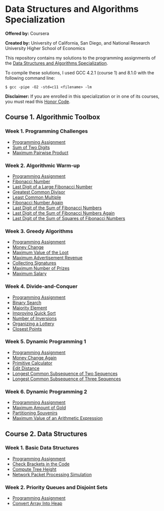 # Data Structures and Algorithms Specialization

**Offered by:** Coursera

**Created by:** University of California, San Diego, and National Research University Higher School of Economics

This repository contains my solutions to the programming assignments of the [Data Structures and Algorithms Specialization](https://www.coursera.org/specializations/data-structures-algorithms).

To compile these solutions, I used GCC 4.2.1 (course 1) and 8.1.0 with the following command line:

```
$ gcc -pipe -O2 -std=c11 <filename> -lm
```

**Disclaimer:** If you are enrolled in this specialization or in one of its courses, you must read this [Honor Code](https://www.coursera.org/about/terms/honorcode).

## Course 1. Algorithmic Toolbox

### Week 1. Programming Challenges

- [Programming Assignment](/algorithmic_toolbox/programming_challenges/Programming%20Assignment%201.pdf)
- [Sum of Two Digits](/algorithmic_toolbox/programming_challenges/APlusB.c)
- [Maximum Pairwise Product](/algorithmic_toolbox/programming_challenges/max_pairwise_product.c)

### Week 2. Algorithmic Warm-up

- [Programming Assignment](/algorithmic_toolbox/algorithmic_warmup/Programming%20Assignment%202.pdf)
- [Fibonacci Number](/algorithmic_toolbox/algorithmic_warmup/fibonacci.c)
- [Last Digit of a Large Fibonacci Number](/algorithmic_toolbox/algorithmic_warmup/fibonacci_last_digit.c)
- [Greatest Common Divisor](/algorithmic_toolbox/algorithmic_warmup/gcd.c)
- [Least Common Multiple](/algorithmic_toolbox/algorithmic_warmup/lcm.c)
- [Fibonacci Number Again](/algorithmic_toolbox/algorithmic_warmup/fibobacci_huge.c)
- [Last Digit of the Sum of Fibonacci Numbers](/algorithmic_toolbox/algorithmic_warmup/fibonacci_sum_last_digit.c)
- [Last Digit of the Sum of Fibonacci Numbers Again](/algorithmic_toolbox/algorithmic_warmup/fibonacci_partial_sum.c)
- [Last Digit of the Sum of Squares of Fibonacci Numbers](/algorithmic_toolbox/algorithmic_warmup/fibonacci_sum_squares.c)

### Week 3. Greedy Algorithms

- [Programming Assignment](/algorithmic_toolbox/greedy_algorithms/Programming%20Assignment%203.pdf)
- [Money Change](/algorithmic_toolbox/greedy_algorithms/change.c)
- [Maximum Value of the Loot](/algorithmic_toolbox/greedy_algorithms/fractional_knapsack.c)
- [Maximum Advertisement Revenue](/algorithmic_toolbox/greedy_algorithms/dot_product.c)
- [Collecting Signatures](/algorithmic_toolbox/greedy_algorithms/covering_segments.c)
- [Maximum Number of Prizes](/algorithmic_toolbox/greedy_algorithms/different_summands.c)
- [Maximum Salary](/algorithmic_toolbox/greedy_algorithms/largest_number.c)

### Week 4. Divide-and-Conquer

- [Programming Assignment](/algorithmic_toolbox/divide_and_conquer/Programming%20Assignment%204.pdf)
- [Binary Search](/algorithmic_toolbox/divide_and_conquer/binary_search.c)
- [Majority Element](/algorithmic_toolbox/divide_and_conquer/majority_element.c)
- [Improving Quick Sort](/algorithmic_toolbox/divide_and_conquer/sorting.c)
- [Number of Inversions](/algorithmic_toolbox/divide_and_conquer/inversions.c)
- [Organizing a Lottery](/algorithmic_toolbox/divide_and_conquer/points_and_segments.c)
- [Closest Points](/algorithmic_toolbox/divide_and_conquer/closest.c)

### Week 5. Dynamic Programming 1

- [Programming Assignment](/algorithmic_toolbox/dynamic_programming/Programming%20Assignment%205.pdf)
- [Money Change Again](/algorithmic_toolbox/dynamic_programming/change_dp.c)
- [Primitive Calculator](/algorithmic_toolbox/dynamic_programming/primitive_calculator.c)
- [Edit Distance](/algorithmic_toolbox/dynamic_programming/editdist.c)
- [Longest Common Subsequence of Two Sequences](/algorithmic_toolbox/dynamic_programming/lcs2.c)
- [Longest Common Subsequence of Three Sequences](/algorithmic_toolbox/dynamic_programming/lcs3.c)

### Week 6. Dynamic Programming 2

- [Programming Assignment](/algorithmic_toolbox/dynamic_programming/Programming%20Assignment%206.pdf)
- [Maximum Amount of Gold](/algorithmic_toolbox/dynamic_programming/knapsack.c)
- [Partitioning Souvenirs](/algorithmic_toolbox/dynamic_programming/partition3.c)
- [Maximum Value of an Arithmetic Expression](/algorithmic_toolbox/dynamic_programming/placing_parentheses.c)

## Course 2. Data Structures

### Week 1. Basic Data Structures

- [Programming Assignment](/data_structures/basic_data_structures/Programming%20Assignment%201.pdf)
- [Check Brackets in the Code](/data_structures/basic_data_structures/check_brackets.c)
- [Compute Tree Height](/data_structures/basic_data_structures/tree_height.c)
- [Network Packet Processing Simulation](/data_structures/basic_data_structures/process_packages.c)

### Week 2. Priority Queues and Disjoint Sets

- [Programming Assignment](/data_structures/pqueues_dsets/Programming%20Assignment%202.pdf)
- [Convert Array Into Heap](/data_structures/pqueues_dsets/build_heap.c)